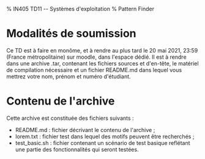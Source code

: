 % IN405 TD11 -- Systèmes d'exploitation
% Pattern Finder

# Modalités de soumission
Ce TD est à faire en monôme, et à rendre au plus tard le 20 mai 2021,
23:59 (France métropolitaine) sur moodle, dans l'espace dédié. Il est à
rendre dans une archive .tar, contenant les fichiers sources et d'en-tête,
le matériel de compilation nécessaire et un fichier README.md dans lequel
vous mettrez votre nom, prénom et numéro d'étudiant.

# Contenu de l'archive
Cette archive est constituée des fichiers suivants :

- README.md : fichier décrivant le contenu de l'archive ;
- lorem.txt : fichier test dans lequel des motifs peuvent être recherchés ;
- test_basic.sh : fichier contenant un scénario de test basique reflétant
  une partie des fonctionnalités qui seront testées.
